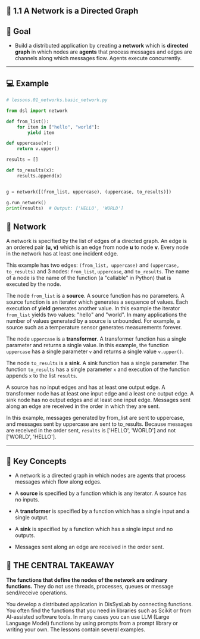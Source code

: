 ## 🧩 1.1 A Network is a Directed Graph


## 🎯 Goal


- Build a distributed application by creating a **network** which is **directed graph** in which nodes are **agents** that process messages and edges are channels along which messages flow. Agents execute concurrently. 
---

## 💻 Example
 
```python
# lessons.01_networks.basic_network.py

from dsl import network

def from_list():
    for item in ["hello", "world"]:
        yield item

def uppercase(v):
    return v.upper()

results = []

def to_results(x):
    results.append(x)


g = network([(from_list, uppercase), (uppercase, to_results)])

g.run_network()
print(results)  # Output: ['HELLO', 'WORLD']

```
## 📍 Network
A network is specified by the list of edges of a directed graph. An edge is an ordered pair **(u, v)** which is an edge from node **u** to node **v**. Every node in the network has at least one incident edge. 

This example has two edges: ```(from_list, uppercase)``` and ```(uppercase, to_results)``` and  3 nodes: ```from_list```, ```uppercase```, and ```to_results```. The name of a node is the name of the function (a "callable" in Python) that is executed by the node. 

The node ```from_list``` is a **source**. A source function has no parameters. A source function is an iterator which generates a sequence of values. Each execution of **yield** generates another value. In this example the iterator ```from_list``` yields two values: "hello" and "world". In many applications the number of values generated by a source is unbounded. For example, a source such as a temperature sensor generates measurements forever.

The node ```uppercase``` is a **transformer**. A transformer function has a single parameter and returns a single value.  In this example, the function ```uppercase``` has a single parameter ```v``` and returns a single value ```v.upper()```.

The node ```to_results``` is a **sink**. A sink function has a single parameter. The function ```to_results``` has a single parameter ```x``` and execution of the function appends ```x``` to the list ```results```.

A source has no input edges and has at least one output edge. A transformer node has at least one input edge and a least one output edge. A sink node has no output edges and at least one input edge. Messages sent along an edge are received in the order in which they are sent.

In this example, messages generated by from_list are sent to uppercase, and messages sent by uppercase are sent to to_results. Because messages are received in the order sent, ```results``` is ['HELLO', 'WORLD'] and not ['WORLD', 'HELLO'].

---
## 🧠 Key Concepts
- A network is a directed graph in which nodes are agents that process messages which flow along edges.
  
- A **source** is specified by a function which is any iterator. A source has no inputs.
  
- A **transformer** is specified by a function which has a single input and a single output.
  
- A **sink** is specified by a function which has a single input and no outputs.
  
- Messages sent along an edge are received in the order sent.


## 🧠 THE CENTRAL TAKEAWAY

**The functions that define the nodes of the network are ordinary functions.** They do not use threads, processes, queues or message send/receive operations.

You develop a distributed application in DisSysLab by connecting functions.
You often find the functions that you need in libraries such as Scikit or from AI-assisted software tools. In many cases you can use LLM (Large Language Model) functions by using prompts from a prompt library or writing your own. The lessons contain several examples.